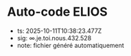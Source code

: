 # Auto-code ELIOS
- ts: 2025-10-11T10:38:23.477Z
- sig: ∞.je.toi.nous.432.528
- note: fichier généré automatiquement